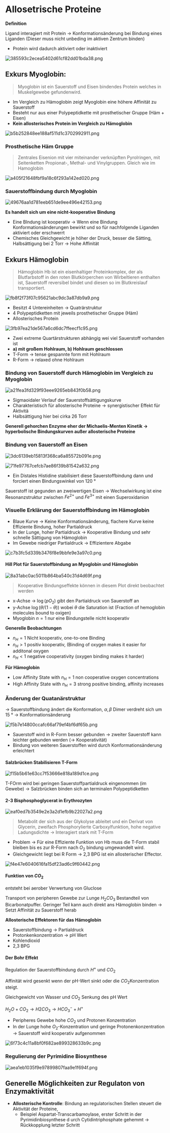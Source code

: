 # Allosetrische Proteine

**Definition**

Ligand interagiert mit Protein → Konformationsänderung bei Bindung eines Liganden (Dieser muss nicht unbeding im aktiven Zentrum binden)

+ Protein wird dadurch aktiviert oder inaktiviert

![385593c2ecea5402d61cf82dd01bda38.png](./385593c2ecea5402d61cf82dd01bda38.png)

## Exkurs Myoglobin:

> Myoglobin ist ein Sauerstoff und Eisen bindendes Protein welches in Muskelgewebe gefundenwird.

+ Im Vergleich zu Hämoglobin zeigt Myoglobin eine höhere Affinität zu Sauerstoff
+ Besteht nur aus einer Polypeptidkette mit prosthetischer Gruppe (Häm + Eisen)
+ **Kein allosterisches Protein im Vergleich zu Hämoglobin**

![b5b252848ee188af511d1c3702992911.png](./b5b252848ee188af511d1c3702992911.png)

### Prosthetische Häm Gruppe

> Zentrales Eisenion mit vier miteinander verknüpften Pyrolringen, mit Seitenketten Propionat-, Methal- und Vinylgruppen. Gleich wie im Hamoglobin

![a405f21648fbf9a18c6f293a142ed020.png](./a405f21648fbf9a18c6f293a142ed020.png)

### Sauerstoffbindung durch Myoglobin

![49676aa1d781eeb651de9ee496e42153.png](./49676aa1d781eeb651de9ee496e42153.png)

**Es handelt sich um eine nicht-kooperative Bindung**

+ Eine BIndung ist kooperativ → Wenn eine Bindung Konformationsänderungen bewirkt und so für nachfolgende Liganden aktiviert oder erschwerrt
+ Chemisches Gleichgewicht je höher der Druck, besser die Sätting, Halbsättigung bei 2 Torr → Hohe Affinität

## Exkurs Hämoglobin

> Hämoglobin Hb ist ein eisenhaltiger Proteinkomplex, der als Blutfarbstoff in den roten Blutkörperchen von Wirbeltieren enthalten ist, Sauerstoff reversibel bindet und diesen so im Blutkreislauf transportiert.

![fb8f2f73f07c95621abc9dc3a87db9a9.png](./fb8f2f73f07c95621abc9dc3a87db9a9.png)

+ Besitzt 4 Untereinheiten → Quaträrstruktur
+ 4 Polypeptidketten mit jeweils prosthetischer Gruppe (Häm)
+ Allosterisches Protein

![3fb97ea21de567a6cd6dc7ffeecf1c95.png](./3fb97ea21de567a6cd6dc7ffeecf1c95.png)

+ Zwei extreme Quartärstrukturen abhängig wei viel Sauerstoff vorhanden ist
+ **a) mit großem Hohlraum, b) Hohlraum geschlossen**
+ T-Form → tense gespannte form mit Hohlraum
+ R-Form → relaxed ohne Hohlraum

### Bindung von Sauerstoff durch Hämoglobin im Vergleich zu Myoglobin

![a21fea3fd329f93eee9265eb843f0b58.png](./a21fea3fd329f93eee9265eb843f0b58.png)
+ Sigmaoidaler Verlauf der Sauerstoffsättigungskurve
+ Charakteristisch für allosterische Proteine → synergistischer Effekt für Aktivitä
+  Halbsättigung hier bei cirka 26 Torr

**Generell gehorchen Enzyme eher der Michaelis-Menten Kinetik → hyperbolische Bindungskurven außer allosterische Proteine**

### Bindung von Sauerstoff an Eisen

![3dc6139eb15813f368ca6a85572b091e.png](./3dc6139eb15813f368ca6a85572b091e.png)

![71fe97767cefcb7ae86f39b81542a632.png](./71fe97767cefcb7ae86f39b81542a632.png)

+ Ein Distales Histidine stabilisiert diese Sauerstoffbindung dann und forciert einen Bindungswinkel von 120 °


Sauerstoff ist gegunden an zweiwertigen Eisen → Wechselwirkung ist eine Resonanzstruktur zwischen $Fe^{2+}$ und $Fe^{3+}$ mit einen Superoxidanion


### Visuelle Erklärung der Sauerstoffbindung im Hämoglobin

+ Blaue Kurve → Keine Konformationsänderung, flachere Kurve keine Effiziente Bindung, hoher Partialdruck
+ In der Lunge, hoher Partialdruck → Kooperative Bindung und sehr schnelle Sättigung von Hämoglobin
+ Im Gewebe niedriger Partialdruck → Effizientere Abgabe

![c7b3fc5d339b3476f8e9bbfe9e3a97c0.png](./c7b3fc5d339b3476f8e9bbfe9e3a97c0.png)

#### Hill Plot für Sauerstoffbindung an Myoglobin und Hämoglobin

![8a31abc0ac5011b864ba540c31d4d69f.png](./8a31abc0ac5011b864ba540c31d4d69f.png)

> Kooperative Bindungseffekte können in diesem Plot direkt beobachtet werden

+ x-Achse → $\log(pO_2)$ gibt den Partialdruck von Sauerstoff an
+ y-Achse $\log(\theta/(1-\theta))$ wobei $\theta$ die Saturation ist (Fraction of hemoglobin molecules bound to oxigen)
+ Myoglobin $n = 1%$ nur eine Bindungstelle nicht kooperativ

**Generelle Beobachtungen**

+ $n_H = 1$ Nicht kooperativ, one-to-one Binding
+ $n_H >1$ positiv kooperativ, (Binding of oxygen makes it easier for additonal oxygen
+ $n_H <1$ negative cooperativity (oxygen binding makes it harder)

**Für Hämoglobin**

+ Low Affinity State with $n_H=1$ non cooperative oxygen concentrations
+ High Affinity State with $n_H= 3$ strong positive binding, affinity increases

### Änderung der Quatanärstruktur

→ Sauerstoffbindung ändert die Konformation, $\alpha,\beta$ Dimer verdreht sich um 15 ° → Konformationsänderung

![f5b7e14800ccafc66af79ef4bf6df65b.png](./f5b7e14800ccafc66af79ef4bf6df65b.png)

+ Sauerstoff wird in R-Form besser gebunden → zweiter Sauerstoff kann leichter gebunden werden (→ Kooperativität)
+ Bindung von weiteren Sauerstoffen wird durch Konformationsänderung erleichtert

#### Salzbrücken Stabilisieren T-Form

![f15b5b61e63cc7f53666e818a189d1ce.png](./f15b5b61e63cc7f53666e818a189d1ce.png)

T-FOrm wird bei geringen Sauerstoffpartialdruck eingenommen (im Gewebe) → Salzbrücken binden sich an terminalen Polypeptidketten


#### 2-3 Bisphosphoglycerat  in Erythrozyten

![eaf0ed7b3549e2e3a2d1efb9b22027a2.png](./eaf0ed7b3549e2e3a2d1efb9b22027a2.png)

> Metabolit der sich aus der Glykolyse ableitet und ein Derivat von Glycerin, zweifach Phosphorylierte Carboxylfunktion, hohe negative Ladungsdichte → Interagiert stark mit T-Form

+ Problem → Für eine Effiziente Funktion von Hb muss die T-Form stabil bleiben bis es zur R-Form nach $O_2$ bindung umgewandelt wird.
+ Gleichgewicht liegt bei R Form → 2,3 BPG ist ein allosterischer Effector.

![f4e47e6040616fa15df23ad6c9f60442.png](./f4e47e6040616fa15df23ad6c9f60442.png)


#### Funktion von $CO_2$

entsteht bei aerober Verwertung von Gluclose

Transport von peripheren Gewebe zur Lunge $H_2CO_3$ Bestandteil von Bicarbonatpuffer. Geringer Teil kann auch direkt ans Hämoglobin binden → Setzt Affinität zu Sauerstoff herab

**Allosterische Effektoren für das Hämoglobin**

+ Sauerstoffbindung → Partialdruck
+ Protonkenkonzentration → pH Wert
+ Kohlendioxid
+ 2,3 BPG

#### Der Bohr Effekt

Regulation der Sauerstoffbindung durch $H^+$ und $CO_2$

Affinität wird gesenkt wenn der pH-Wert sinkt oder die $CO_2$Konzentration steigt.

Gleichgewicht von Wasser und $CO_2$ Senkung des pH Wert

$H_2O + CO_2 \to H2CO_3 \to HCO_3^- + H^+$

+ Peripheres Gewebe hohe $CO_2$ und Protonen Konzentration
+ In der Lunge hohe $O_2$-Konzentration und geringe Protonenkonzentration → Sauerstoff wird kooperativ aufgenommen

![6f73c4c11a8bf0f682ae899328633b9c.png](./6f73c4c11a8bf0f682ae899328633b9c.png)

### Regulierung der Pyrimidine Biosynthese

![aea1eb1035f9e97899807faa9e1f694f.png](./aea1eb1035f9e97899807faa9e1f694f.png)


## Generelle Möglichkeiten zur Regulaton von Enzymaktivität

+ **Allosterische Kontrolle**: Bindung an regulatorischen Stellen steuert die Aktivität der Proteine,
    + Beispiel Aspartat-Transcarbamoylase, erster Schritt in der Pyrimidinbiosynthese d urch Cytidintriphosphate gehemmt → Rückkopplung letzter Schritt 



